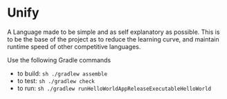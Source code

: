 # Unify

A Language made to be simple and as self explanatory as possible. This is to be the base of the project as to reduce 
the learning curve, and maintain runtime speed of other competitive languages.

Use the following Gradle commands
* to build: `sh ./gradlew assemble`
* to test: `sh ./gradlew check`
* to run:  `sh ./gradlew runHelloWorldAppReleaseExecutableHelloWorld`
